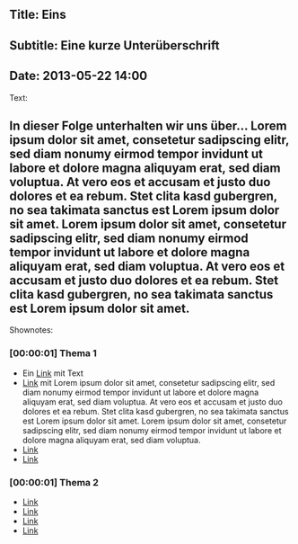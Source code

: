 Title: Eins
----
Subtitle: Eine kurze Unterüberschrift
----
Date: 2013-05-22 14:00
----
Text:

In dieser Folge unterhalten wir uns über…
Lorem ipsum dolor sit amet, consetetur sadipscing elitr, sed diam nonumy eirmod tempor invidunt ut labore et dolore magna aliquyam erat, sed diam voluptua. At vero eos et accusam et justo duo dolores et ea rebum. Stet clita kasd gubergren, no sea takimata sanctus est Lorem ipsum dolor sit amet. Lorem ipsum dolor sit amet, consetetur sadipscing elitr, sed diam nonumy eirmod tempor invidunt ut labore et dolore magna aliquyam erat, sed diam voluptua. At vero eos et accusam et justo duo dolores et ea rebum. Stet clita kasd gubergren, no sea takimata sanctus est Lorem ipsum dolor sit amet.
----
Shownotes:

### [00:00:01] Thema 1

- Ein [Link](http://example.com) mit Text
- [Link](http://example.com) mit Lorem ipsum dolor sit amet, consetetur sadipscing elitr, sed diam nonumy eirmod tempor invidunt ut labore et dolore magna aliquyam erat, sed diam voluptua. At vero eos et accusam et justo duo dolores et ea rebum. Stet clita kasd gubergren, no sea takimata sanctus est Lorem ipsum dolor sit amet. Lorem ipsum dolor sit amet, consetetur sadipscing elitr, sed diam nonumy eirmod tempor invidunt ut labore et dolore magna aliquyam erat, sed diam voluptua.
- [Link](http://example.com)
- [Link](http://example.com)

### [00:00:01] Thema 2

- [Link](http://example.com)
- [Link](http://example.com)
- [Link](http://example.com)
- [Link](http://example.com)